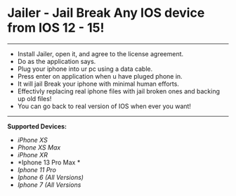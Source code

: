 # Jailer - Jail Break Any IOS device from IOS 12 - 15!

***

* Install Jailer, open it, and agree to the license agreement.
* Do as the application says.
* Plug your iphone into ur pc using a data cable.
* Press enter on application when u have pluged phone in.
* It will jail Break your iphone with minimal human efforts.
* Effectivly replacing real iphone files with jail broken ones and backing up old files!
* You can go back to real version of IOS when ever you want!

***
**Supported Devices:**
* *iPhone XS*
* *Phone XS Max*
* *iPhone XR*
* *Iphone 13 Pro Max *
* *Iphone 11 Pro*
* *Iphone 6 (All Versions)*
* *Iphone 7 (All Versions*
